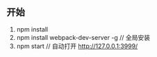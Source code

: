 ## 开始 ##

1. npm install
2. npm install webpack-dev-server -g // 全局安装
3. npm start // 自动打开 http://127.0.0.1:3999/
